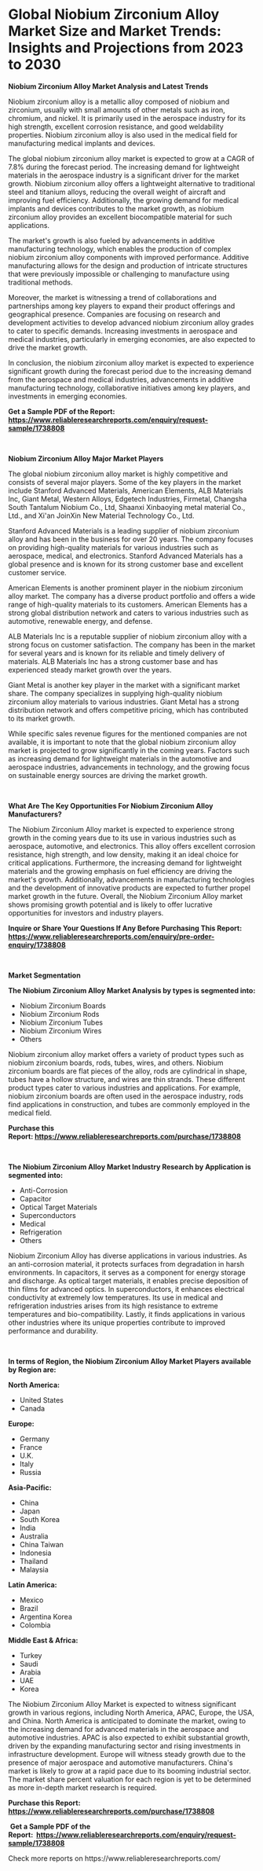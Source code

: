 <p><h1>Global Niobium Zirconium Alloy Market Size and Market Trends: Insights and Projections from 2023 to 2030</h1></p><p><strong>Niobium Zirconium Alloy Market Analysis and Latest Trends</strong></p>
<p><p>Niobium zirconium alloy is a metallic alloy composed of niobium and zirconium, usually with small amounts of other metals such as iron, chromium, and nickel. It is primarily used in the aerospace industry for its high strength, excellent corrosion resistance, and good weldability properties. Niobium zirconium alloy is also used in the medical field for manufacturing medical implants and devices.</p><p>The global niobium zirconium alloy market is expected to grow at a CAGR of 7.8% during the forecast period. The increasing demand for lightweight materials in the aerospace industry is a significant driver for the market growth. Niobium zirconium alloy offers a lightweight alternative to traditional steel and titanium alloys, reducing the overall weight of aircraft and improving fuel efficiency. Additionally, the growing demand for medical implants and devices contributes to the market growth, as niobium zirconium alloy provides an excellent biocompatible material for such applications.</p><p>The market's growth is also fueled by advancements in additive manufacturing technology, which enables the production of complex niobium zirconium alloy components with improved performance. Additive manufacturing allows for the design and production of intricate structures that were previously impossible or challenging to manufacture using traditional methods.</p><p>Moreover, the market is witnessing a trend of collaborations and partnerships among key players to expand their product offerings and geographical presence. Companies are focusing on research and development activities to develop advanced niobium zirconium alloy grades to cater to specific demands. Increasing investments in aerospace and medical industries, particularly in emerging economies, are also expected to drive the market growth.</p><p>In conclusion, the niobium zirconium alloy market is expected to experience significant growth during the forecast period due to the increasing demand from the aerospace and medical industries, advancements in additive manufacturing technology, collaborative initiatives among key players, and investments in emerging economies.</p></p>
<p><strong>Get a Sample PDF of the Report:&nbsp; <a href="https://www.reliableresearchreports.com/enquiry/request-sample/1738808">https://www.reliableresearchreports.com/enquiry/request-sample/1738808</a></strong></p>
<p>&nbsp;</p>
<p><strong>Niobium Zirconium Alloy Major Market Players</strong></p>
<p><p>The global niobium zirconium alloy market is highly competitive and consists of several major players. Some of the key players in the market include Stanford Advanced Materials, American Elements, ALB Materials Inc, Giant Metal, Western Alloys, Edgetech Industries, Firmetal, Changsha South Tantalum Niobium Co., Ltd, Shaanxi Xinbaoying metal material Co., Ltd., and Xi'an JoinXin New Material Technology Co., Ltd.</p><p>Stanford Advanced Materials is a leading supplier of niobium zirconium alloy and has been in the business for over 20 years. The company focuses on providing high-quality materials for various industries such as aerospace, medical, and electronics. Stanford Advanced Materials has a global presence and is known for its strong customer base and excellent customer service.</p><p>American Elements is another prominent player in the niobium zirconium alloy market. The company has a diverse product portfolio and offers a wide range of high-quality materials to its customers. American Elements has a strong global distribution network and caters to various industries such as automotive, renewable energy, and defense.</p><p>ALB Materials Inc is a reputable supplier of niobium zirconium alloy with a strong focus on customer satisfaction. The company has been in the market for several years and is known for its reliable and timely delivery of materials. ALB Materials Inc has a strong customer base and has experienced steady market growth over the years.</p><p>Giant Metal is another key player in the market with a significant market share. The company specializes in supplying high-quality niobium zirconium alloy materials to various industries. Giant Metal has a strong distribution network and offers competitive pricing, which has contributed to its market growth.</p><p>While specific sales revenue figures for the mentioned companies are not available, it is important to note that the global niobium zirconium alloy market is projected to grow significantly in the coming years. Factors such as increasing demand for lightweight materials in the automotive and aerospace industries, advancements in technology, and the growing focus on sustainable energy sources are driving the market growth.</p></p>
<p>&nbsp;</p>
<p><strong>What Are The Key Opportunities For Niobium Zirconium Alloy Manufacturers?</strong></p>
<p><p>The Niobium Zirconium Alloy market is expected to experience strong growth in the coming years due to its use in various industries such as aerospace, automotive, and electronics. This alloy offers excellent corrosion resistance, high strength, and low density, making it an ideal choice for critical applications. Furthermore, the increasing demand for lightweight materials and the growing emphasis on fuel efficiency are driving the market's growth. Additionally, advancements in manufacturing technologies and the development of innovative products are expected to further propel market growth in the future. Overall, the Niobium Zirconium Alloy market shows promising growth potential and is likely to offer lucrative opportunities for investors and industry players.</p></p>
<p><strong>Inquire or Share Your Questions If Any Before Purchasing This Report: <a href="https://www.reliableresearchreports.com/enquiry/pre-order-enquiry/1738808">https://www.reliableresearchreports.com/enquiry/pre-order-enquiry/1738808</a></strong></p>
<p>&nbsp;</p>
<p><strong>Market Segmentation</strong></p>
<p><strong>The Niobium Zirconium Alloy Market Analysis by types is segmented into:</strong></p>
<p><ul><li>Niobium Zirconium Boards</li><li>Niobium Zirconium Rods</li><li>Niobium Zirconium Tubes</li><li>Niobium Zirconium Wires</li><li>Others</li></ul></p>
<p><p>Niobium zirconium alloy market offers a variety of product types such as niobium zirconium boards, rods, tubes, wires, and others. Niobium zirconium boards are flat pieces of the alloy, rods are cylindrical in shape, tubes have a hollow structure, and wires are thin strands. These different product types cater to various industries and applications. For example, niobium zirconium boards are often used in the aerospace industry, rods find applications in construction, and tubes are commonly employed in the medical field.</p></p>
<p><strong>Purchase this Report:&nbsp;<a href="https://www.reliableresearchreports.com/purchase/1738808">https://www.reliableresearchreports.com/purchase/1738808</a></strong></p>
<p>&nbsp;</p>
<p><strong>The Niobium Zirconium Alloy Market Industry Research by Application is segmented into:</strong></p>
<p><ul><li>Anti-Corrosion</li><li>Capacitor</li><li>Optical Target Materials</li><li>Superconductors</li><li>Medical</li><li>Refrigeration</li><li>Others</li></ul></p>
<p><p>Niobium Zirconium Alloy has diverse applications in various industries. As an anti-corrosion material, it protects surfaces from degradation in harsh environments. In capacitors, it serves as a component for energy storage and discharge. As optical target materials, it enables precise deposition of thin films for advanced optics. In superconductors, it enhances electrical conductivity at extremely low temperatures. Its use in medical and refrigeration industries arises from its high resistance to extreme temperatures and bio-compatibility. Lastly, it finds applications in various other industries where its unique properties contribute to improved performance and durability.</p></p>
<p>&nbsp;</p>
<p><strong>In terms of Region, the Niobium Zirconium Alloy Market Players available by Region are:</strong></p>
<p>
    <p> <strong> North America: </strong>
        <ul>
            <li>United States</li>
            <li>Canada</li>
        </ul>
        </p> 
    <p> <strong> Europe: </strong>
        <ul>
            <li>Germany</li>
            <li>France</li>
            <li>U.K.</li>
            <li>Italy</li>
            <li>Russia</li>
        </ul>
        </p> 
    <p> <strong> Asia-Pacific: </strong>
        <ul>
            <li>China</li>
            <li>Japan</li>
            <li>South Korea</li>
            <li>India</li>
            <li>Australia</li>
            <li>China Taiwan</li>
            <li>Indonesia</li>
            <li>Thailand</li>
            <li>Malaysia</li>
        </ul>
        </p> 
    <p> <strong> Latin America: </strong>
        <ul>
            <li>Mexico</li>
            <li>Brazil</li>
            <li>Argentina Korea</li>
            <li>Colombia</li>
        </ul>
        </p> 
    <p> <strong> Middle East & Africa: </strong>
        <ul>
            <li>Turkey</li>
            <li>Saudi</li>
            <li>Arabia</li>
            <li>UAE</li>
            <li>Korea</li>
        </ul>
    </p>
    </p>
<p><p>The Niobium Zirconium Alloy Market is expected to witness significant growth in various regions, including North America, APAC, Europe, the USA, and China. North America is anticipated to dominate the market, owing to the increasing demand for advanced materials in the aerospace and automotive industries. APAC is also expected to exhibit substantial growth, driven by the expanding manufacturing sector and rising investments in infrastructure development. Europe will witness steady growth due to the presence of major aerospace and automotive manufacturers. China's market is likely to grow at a rapid pace due to its booming industrial sector. The market share percent valuation for each region is yet to be determined as more in-depth market research is required.</p></p>
<p><strong>Purchase this Report: <a href="https://www.reliableresearchreports.com/purchase/1738808">https://www.reliableresearchreports.com/purchase/1738808</a></strong></p>
<p>&nbsp;<strong>Get a Sample PDF of the Report:&nbsp;&nbsp;<a href="https://www.reliableresearchreports.com/enquiry/request-sample/1738808">https://www.reliableresearchreports.com/enquiry/request-sample/1738808</a></strong></p>
<p><strong></strong></p>
<p>Check more reports on https://www.reliableresearchreports.com/</p>